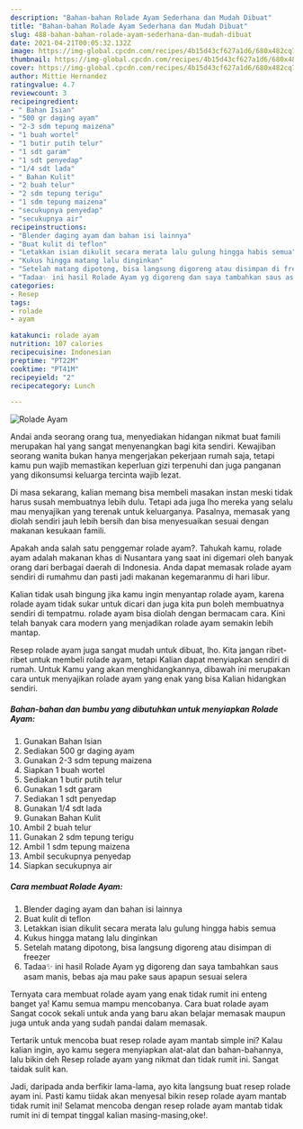```yaml
---
description: "Bahan-bahan Rolade Ayam Sederhana dan Mudah Dibuat"
title: "Bahan-bahan Rolade Ayam Sederhana dan Mudah Dibuat"
slug: 488-bahan-bahan-rolade-ayam-sederhana-dan-mudah-dibuat
date: 2021-04-21T00:05:32.132Z
image: https://img-global.cpcdn.com/recipes/4b15d43cf627a1d6/680x482cq70/rolade-ayam-foto-resep-utama.jpg
thumbnail: https://img-global.cpcdn.com/recipes/4b15d43cf627a1d6/680x482cq70/rolade-ayam-foto-resep-utama.jpg
cover: https://img-global.cpcdn.com/recipes/4b15d43cf627a1d6/680x482cq70/rolade-ayam-foto-resep-utama.jpg
author: Mittie Hernandez
ratingvalue: 4.7
reviewcount: 3
recipeingredient:
- " Bahan Isian"
- "500 gr daging ayam"
- "2-3 sdm tepung maizena"
- "1 buah wortel"
- "1 butir putih telur"
- "1 sdt garam"
- "1 sdt penyedap"
- "1/4 sdt lada"
- " Bahan Kulit"
- "2 buah telur"
- "2 sdm tepung terigu"
- "1 sdm tepung maizena"
- "secukupnya penyedap"
- "secukupnya air"
recipeinstructions:
- "Blender daging ayam dan bahan isi lainnya"
- "Buat kulit di teflon"
- "Letakkan isian dikulit secara merata lalu gulung hingga habis semua"
- "Kukus hingga matang lalu dinginkan"
- "Setelah matang dipotong, bisa langsung digoreng atau disimpan di freezer"
- "Tadaa✨ ini hasil Rolade Ayam yg digoreng dan saya tambahkan saus asam manis, bebas aja mau pake saus apapun sesuai selera"
categories:
- Resep
tags:
- rolade
- ayam

katakunci: rolade ayam 
nutrition: 107 calories
recipecuisine: Indonesian
preptime: "PT22M"
cooktime: "PT41M"
recipeyield: "2"
recipecategory: Lunch

---
```



![Rolade Ayam](https://img-global.cpcdn.com/recipes/4b15d43cf627a1d6/680x482cq70/rolade-ayam-foto-resep-utama.jpg)

Andai anda seorang orang tua, menyediakan hidangan nikmat buat famili merupakan hal yang sangat menyenangkan bagi kita sendiri. Kewajiban seorang  wanita bukan hanya mengerjakan pekerjaan rumah saja, tetapi kamu pun wajib memastikan keperluan gizi terpenuhi dan juga panganan yang dikonsumsi keluarga tercinta wajib lezat.

Di masa  sekarang, kalian memang bisa membeli masakan instan meski tidak harus susah membuatnya lebih dulu. Tetapi ada juga lho mereka yang selalu mau menyajikan yang terenak untuk keluarganya. Pasalnya, memasak yang diolah sendiri jauh lebih bersih dan bisa menyesuaikan sesuai dengan makanan kesukaan famili. 



Apakah anda salah satu penggemar rolade ayam?. Tahukah kamu, rolade ayam adalah makanan khas di Nusantara yang saat ini digemari oleh banyak orang dari berbagai daerah di Indonesia. Anda dapat memasak rolade ayam sendiri di rumahmu dan pasti jadi makanan kegemaranmu di hari libur.

Kalian tidak usah bingung jika kamu ingin menyantap rolade ayam, karena rolade ayam tidak sukar untuk dicari dan juga kita pun boleh membuatnya sendiri di tempatmu. rolade ayam bisa diolah dengan bermacam cara. Kini telah banyak cara modern yang menjadikan rolade ayam semakin lebih mantap.

Resep rolade ayam juga sangat mudah untuk dibuat, lho. Kita jangan ribet-ribet untuk membeli rolade ayam, tetapi Kalian dapat menyiapkan sendiri di rumah. Untuk Kamu yang akan menghidangkannya, dibawah ini merupakan cara untuk menyajikan rolade ayam yang enak yang bisa Kalian hidangkan sendiri.

<!--inarticleads1-->

##### Bahan-bahan dan bumbu yang dibutuhkan untuk menyiapkan Rolade Ayam:

1. Gunakan  Bahan Isian
1. Sediakan 500 gr daging ayam
1. Gunakan 2-3 sdm tepung maizena
1. Siapkan 1 buah wortel
1. Sediakan 1 butir putih telur
1. Gunakan 1 sdt garam
1. Sediakan 1 sdt penyedap
1. Gunakan 1/4 sdt lada
1. Gunakan  Bahan Kulit
1. Ambil 2 buah telur
1. Gunakan 2 sdm tepung terigu
1. Ambil 1 sdm tepung maizena
1. Ambil secukupnya penyedap
1. Siapkan secukupnya air




<!--inarticleads2-->

##### Cara membuat Rolade Ayam:

1. Blender daging ayam dan bahan isi lainnya
1. Buat kulit di teflon
1. Letakkan isian dikulit secara merata lalu gulung hingga habis semua
1. Kukus hingga matang lalu dinginkan
1. Setelah matang dipotong, bisa langsung digoreng atau disimpan di freezer
1. Tadaa✨ ini hasil Rolade Ayam yg digoreng dan saya tambahkan saus asam manis, bebas aja mau pake saus apapun sesuai selera




Ternyata cara membuat rolade ayam yang enak tidak rumit ini enteng banget ya! Kamu semua mampu mencobanya. Cara buat rolade ayam Sangat cocok sekali untuk anda yang baru akan belajar memasak maupun juga untuk anda yang sudah pandai dalam memasak.

Tertarik untuk mencoba buat resep rolade ayam mantab simple ini? Kalau kalian ingin, ayo kamu segera menyiapkan alat-alat dan bahan-bahannya, lalu bikin deh Resep rolade ayam yang nikmat dan tidak rumit ini. Sangat taidak sulit kan. 

Jadi, daripada anda berfikir lama-lama, ayo kita langsung buat resep rolade ayam ini. Pasti kamu tiidak akan menyesal bikin resep rolade ayam mantab tidak rumit ini! Selamat mencoba dengan resep rolade ayam mantab tidak rumit ini di tempat tinggal kalian masing-masing,oke!.

